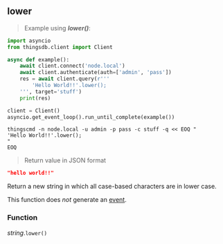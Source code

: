 ## lower

> Example using ***lower()***:

```python
import asyncio
from thingsdb.client import Client

async def example():
    await client.connect('node.local')
    await client.authenticate(auth=['admin', 'pass'])
    res = await client.query(r'''
        'Hello World!!'.lower();
    ''', target='stuff')
    print(res)

client = Client()
asyncio.get_event_loop().run_until_complete(example())
```

```shell
thingscmd -n node.local -u admin -p pass -c stuff -q << EOQ "
'Hello World!!'.lower();
"
EOQ
```

> Return value in JSON format

```json
"hello world!!"
```

Return a new string in which all case-based characters are in lower case.

This function does *not* generate an [event](#events).

### Function
*string*.`lower()`
